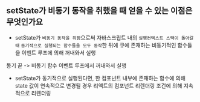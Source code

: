 ## setState가 비동기 동작을 취했을 때 얻을 수 있는 이점은 무엇인가요

- setState가 `비동기 동작을 취함`으로써 자바스크립트 내의 `실행컨텍스트 스택이 돌아갈 때` `동기적으로 실행되는 함수들을 모두 동작`한 뒤에 큐에 존재하는 비동기적인 함수들을 이벤트 루프에 의해 꺼내와서 실행

동기 끝 -> 비동기 함수 이벤트 루프에서 꺼내와서 실행

- setState가 동기적으로 실행된다면, 한 컴포넌트 내부에 존재하는 함수에 의해 state 값이 연속적으로 변경될 경우 리액트의 컴포넌트 리렌더링 조건에 의해 지속적으로 리렌더링
